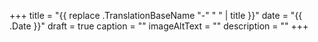 +++
title = "{{ replace .TranslationBaseName "-" " " | title }}"
date = "{{ .Date }}"
draft = true
caption = ""
imageAltText = ""
description = ""
+++

